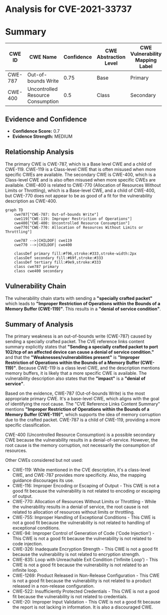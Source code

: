# Analysis for CVE-2021-33737

# Summary
| CWE ID | CWE Name | Confidence | CWE Abstraction Level | CWE Vulnerability Mapping Label | CWE-Vulnerability Mapping Notes |
|---|---|---|---|---|---|
| CWE-787 | Out-of-bounds Write | 0.75 | Base | Primary | Allowed |
| CWE-400 | Uncontrolled Resource Consumption | 0.5 | Class | Secondary | Discouraged |

## Evidence and Confidence

*   **Confidence Score:** 0.7
*   **Evidence Strength:** MEDIUM

## Relationship Analysis
The primary CWE is CWE-787, which is a Base level CWE and a child of CWE-119. CWE-119 is a Class-level CWE that is often misused when more specific CWEs are available. The secondary CWE is CWE-400, which is a Class-level CWE and is also often misused when more specific CWEs are available. CWE-400 is related to CWE-770 (Allocation of Resources Without Limits or Throttling), which is a Base-level CWE, and a child of CWE-400, but CWE-770 does not appear to be as good of a fit for the vulnerability description as CWE-400.

```mermaid
graph TD
    cwe787["CWE-787: Out-of-bounds Write"]
    cwe119["CWE-119: Improper Restriction of Operations"]
    cwe400["CWE-400: Uncontrolled Resource Consumption"]
    cwe770["CWE-770: Allocation of Resources Without Limits or Throttling"]

    cwe787 -->|CHILDOF| cwe119
    cwe770 -->|CHILDOF| cwe400

    classDef primary fill:#f96,stroke:#333,stroke-width:2px
    classDef secondary fill:#69f,stroke:#333
    classDef tertiary fill:#9e9,stroke:#333
    class cwe787 primary
    class cwe400 secondary
```

## Vulnerability Chain
The vulnerability chain starts with sending a **"specially crafted packet"** which leads to **"Improper Restriction of Operations within the Bounds of a Memory Buffer (CWE-119)"**. This results in a **"denial of service condition"**.

## Summary of Analysis
The primary weakness is an out-of-bounds write (CWE-787) caused by sending a specially crafted packet. The CVE reference links content summary explicitly states that **"Sending a specially crafted packet to port 102/tcp of an affected device can cause a denial of service condition."** and that the **"Weaknesses/vulnerabilities present"** is **"Improper Restriction of Operations within the Bounds of a Memory Buffer (CWE-119)"**. Because CWE-119 is a class level CWE, and the description mentions memory buffers, it is likely that a more specific CWE is available. The vulnerability description also states that the **"impact"** is a **"denial of service"**.

Based on the evidence, CWE-787 (Out-of-bounds Write) is the most appropriate primary CWE. It's a base-level CWE, which aligns with the goal of identifying the root cause. The "CVE Reference Links Content Summary" mentions **"Improper Restriction of Operations within the Bounds of a Memory Buffer (CWE-119)"**, which supports the idea of memory corruption due to the crafted packet. CWE-787 is a child of CWE-119, providing a more specific classification.

CWE-400 (Uncontrolled Resource Consumption) is a possible secondary CWE because the vulnerability results in a denial-of-service. However, the root cause is the memory corruption, not necessarily the consumption of resources.

Other CWEs considered but not used:

*   CWE-119: While mentioned in the CVE description, it's a class-level CWE, and CWE-787 provides more specificity. Also, the mapping guidance discourages its use.
*   CWE-116: Improper Encoding or Escaping of Output - This CWE is not a good fit because the vulnerability is not related to encoding or escaping of output.
*   CWE-770: Allocation of Resources Without Limits or Throttling - While the vulnerability results in a denial of service, the root cause is not related to allocation of resources without limits or throttling.
*   CWE-755: Improper Handling of Exceptional Conditions - This CWE is not a good fit because the vulnerability is not related to handling of exceptional conditions.
*   CWE-94: Improper Control of Generation of Code ('Code Injection') - This CWE is not a good fit because the vulnerability is not related to code injection.
*   CWE-326: Inadequate Encryption Strength - This CWE is not a good fit because the vulnerability is not related to encryption strength.
*   CWE-835: Loop with Unreachable Exit Condition ('Infinite Loop') - This CWE is not a good fit because the vulnerability is not related to an infinite loop.
*   CWE-1269: Product Released in Non-Release Configuration - This CWE is not a good fit because the vulnerability is not related to a product released in a non-release configuration.
*   CWE-522: Insufficiently Protected Credentials - This CWE is not a good fit because the vulnerability is not related to credentials.
*   CWE-20: Improper Input Validation - This CWE is not a good fit because the report is not lacking in information. It is also a discouraged CWE.